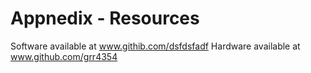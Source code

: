 # Appnedix - Resources
Software available at www.githib.com/dsfdsfadf
Hardware available at www.github.com/grr4354